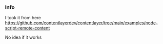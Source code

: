 ### Info

I took it from here https://github.com/contentlayerdev/contentlayer/tree/main/examples/node-script-remote-content

No idea if it works
